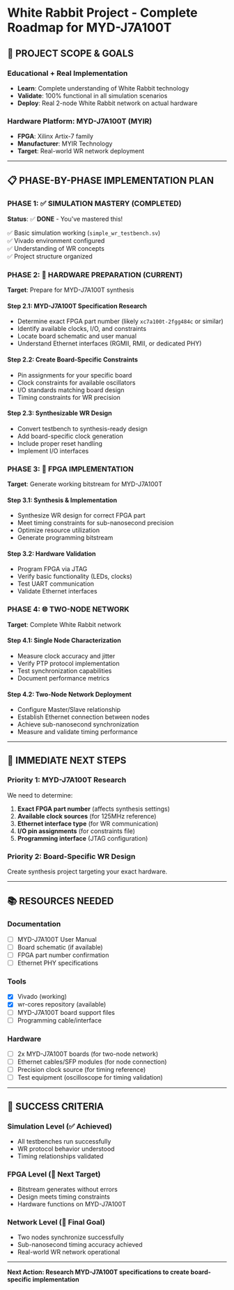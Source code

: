 # White Rabbit Project - Complete Roadmap for MYD-J7A100T

## 🎯 PROJECT SCOPE & GOALS

### Educational + Real Implementation
- **Learn**: Complete understanding of White Rabbit technology
- **Validate**: 100% functional in all simulation scenarios  
- **Deploy**: Real 2-node White Rabbit network on actual hardware

### Hardware Platform: MYD-J7A100T (MYIR)
- **FPGA**: Xilinx Artix-7 family
- **Manufacturer**: MYIR Technology
- **Target**: Real-world WR network deployment

---

## 📋 PHASE-BY-PHASE IMPLEMENTATION PLAN

### PHASE 1: ✅ SIMULATION MASTERY (COMPLETED)
**Status**: ✅ **DONE** - You've mastered this!

✅ Basic simulation working (`simple_wr_testbench.sv`)  
✅ Vivado environment configured  
✅ Understanding of WR concepts  
✅ Project structure organized  

### PHASE 2: 🔄 HARDWARE PREPARATION (CURRENT)
**Target**: Prepare for MYD-J7A100T synthesis

#### Step 2.1: MYD-J7A100T Specification Research
- Determine exact FPGA part number (likely `xc7a100t-2fgg484c` or similar)
- Identify available clocks, I/O, and constraints
- Locate board schematic and user manual
- Understand Ethernet interfaces (RGMII, RMII, or dedicated PHY)

#### Step 2.2: Create Board-Specific Constraints
- Pin assignments for your specific board
- Clock constraints for available oscillators  
- I/O standards matching board design
- Timing constraints for WR precision

#### Step 2.3: Synthesizable WR Design
- Convert testbench to synthesis-ready design
- Add board-specific clock generation
- Include proper reset handling
- Implement I/O interfaces

### PHASE 3: 🎯 FPGA IMPLEMENTATION
**Target**: Generate working bitstream for MYD-J7A100T

#### Step 3.1: Synthesis & Implementation
- Synthesize WR design for correct FPGA part
- Meet timing constraints for sub-nanosecond precision
- Optimize resource utilization
- Generate programming bitstream

#### Step 3.2: Hardware Validation
- Program FPGA via JTAG
- Verify basic functionality (LEDs, clocks)
- Test UART communication
- Validate Ethernet interfaces

### PHASE 4: 🌐 TWO-NODE NETWORK
**Target**: Complete White Rabbit network

#### Step 4.1: Single Node Characterization
- Measure clock accuracy and jitter
- Verify PTP protocol implementation
- Test synchronization capabilities
- Document performance metrics

#### Step 4.2: Two-Node Network Deployment
- Configure Master/Slave relationship
- Establish Ethernet connection between nodes
- Achieve sub-nanosecond synchronization
- Measure and validate timing performance

---

## 🔧 IMMEDIATE NEXT STEPS

### Priority 1: MYD-J7A100T Research
We need to determine:
1. **Exact FPGA part number** (affects synthesis settings)
2. **Available clock sources** (for 125MHz reference)
3. **Ethernet interface type** (for WR communication)
4. **I/O pin assignments** (for constraints file)
5. **Programming interface** (JTAG configuration)

### Priority 2: Board-Specific WR Design
Create synthesis project targeting your exact hardware.

---

## 📚 RESOURCES NEEDED

### Documentation
- [ ] MYD-J7A100T User Manual
- [ ] Board schematic (if available)
- [ ] FPGA part number confirmation
- [ ] Ethernet PHY specifications

### Tools
- [x] Vivado (working)
- [x] wr-cores repository (available)
- [ ] MYD-J7A100T board support files
- [ ] Programming cable/interface

### Hardware
- [ ] 2x MYD-J7A100T boards (for two-node network)
- [ ] Ethernet cables/SFP modules (for node connection)
- [ ] Precision clock source (for timing reference)
- [ ] Test equipment (oscilloscope for timing validation)

---

## 🎯 SUCCESS CRITERIA

### Simulation Level (✅ Achieved)
- All testbenches run successfully
- WR protocol behavior understood
- Timing relationships validated

### FPGA Level (🎯 Next Target)
- Bitstream generates without errors
- Design meets timing constraints
- Hardware functions on MYD-J7A100T

### Network Level (🌟 Final Goal)
- Two nodes synchronize successfully
- Sub-nanosecond timing accuracy achieved
- Real-world WR network operational

---

**Next Action: Research MYD-J7A100T specifications to create board-specific implementation**

